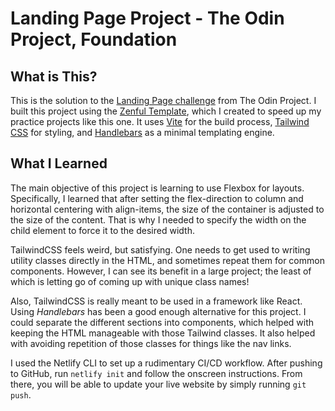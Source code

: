 # Landing Page Project - The Odin Project, Foundation

## What is This?

This is the solution to the [Landing Page challenge](https://www.theodinproject.com/lessons/foundations-landing-page) from The Odin Project. I built this project using the [Zenful Template](https://github.com/sydalwedaie/zenful-template), which I created to speed up my practice projects like this one. It uses [Vite](https://vitejs.dev/guide/) for the build process, [Tailwind CSS](https://tailwindcss.com/) for styling, and [Handlebars](https://handlebarsjs.com/) as a minimal templating engine.

## What I Learned

The main objective of this project is learning to use Flexbox for layouts. Specifically, I learned that after setting the flex-direction to column and horizontal centering with align-items, the size of the container is adjusted to the size of the content. That is why I needed to specify the width on the child element to force it to the desired width.

TailwindCSS feels weird, but satisfying. One needs to get used to writing utility classes directly in the HTML, and sometimes repeat them for common components. However, I can see its benefit in a large project; the least of which is letting go of coming up with unique class names!

Also, TailwindCSS is really meant to be used in a framework like React. Using _Handlebars_ has been a good enough alternative for this project. I could separate the different sections into components, which helped with keeping the HTML manageable with those Tailwind classes. It also helped with avoiding repetition of those classes for things like the nav links.

I used the Netlify CLI to set up a rudimentary CI/CD workflow. After pushing to GitHub, run `netlify init` and follow the onscreen instructions. From there, you will be able to update your live website by simply running `git push`.
